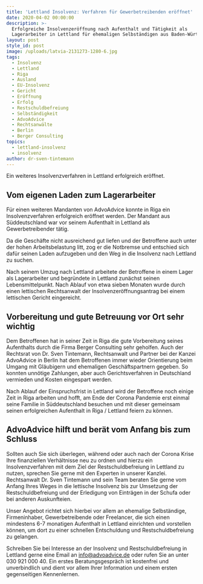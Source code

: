 ```yaml
---
title: 'Lettland Insolvenz: Verfahren für Gewerbetreibenden eröffnet'
date: 2020-04-02 00:00:00
description: >-
  Erfolgreiche Insolvenzeröffnung nach Aufenthalt und Tätigkeit als
  Lagerarbeiter in Lettland für ehemaligen Selbständigen aus Baden-Württemberg.
layout: post
style_id: post
image: /uploads/latvia-2131273-1280-6.jpg
tags:
  - Insolvenz
  - Lettland
  - Riga
  - Ausland
  - EU-Insolvenz
  - Gericht
  - Eröffnung
  - Erfolg
  - Restschuldbefreiung
  - Selbständigkeit
  - AdvoAdvice
  - Rechtsanwälte
  - Berlin
  - Berger Consulting
topics:
  - lettland-insolvenz
  - insolvenz
author: dr-sven-tintemann
---
```


Ein weiteres Insolvenzverfahren in Lettland erfolgreich eröffnet.&nbsp;

## Vom eigenen Laden zum Lagerarbeiter

Für einen weiteren Mandanten von AdvoAdvice konnte in Riga ein Insolvenzverfahren erfolgreich eröffnet werden. Der Mandant aus Süddeutschland war vor seinem Aufenthalt in Lettland als Gewerbetreibender tätig.&nbsp;

Da die Geschäfte nicht ausreichend gut liefen und der Betroffene auch unter der hohen Arbeitsbelastung litt, zog er die Notbremse und entschied sich dafür seinen Laden aufzugeben und den Weg in die Insolvenz nach Lettland zu suchen.&nbsp;

Nach seinem Umzug nach Lettland arbeitete der Betroffene in einem Lager als Lagerarbeiter und begründete in Lettland zunächst seinen Lebensmittelpunkt. Nach Ablauf von etwa sieben Monaten wurde durch einen lettischen Rechtsanwalt der Insolvenzeröffnungsantrag bei einem lettischen Gericht eingereicht.&nbsp;

## Vorbereitung und gute Betreuung vor Ort sehr wichtig

Dem Betroffenen hat in seiner Zeit in Riga die gute Vorbereitung seines Aufenthalts durch die Firma Berger Consulting sehr geholfen. Auch der Rechtsrat von Dr. Sven Tintemann, Rechtsanwalt und Partner bei der Kanzei AdvoAdvice in Berlin hat dem Betroffenen immer wieder Orientierung beim Umgang mit Gläubigern und ehemaligen Geschäftspartnern gegeben. So konnten unnötige Zahlungen, aber auch Gerichtsverfahren in Deutschland vermieden und Kosten eingespart werden.&nbsp;

Nach Ablauf der Einspruchsfrist in Lettland wird der Betroffene noch einige Zeit in Riga arbeiten und hofft, am Ende der Corona Pandemie erst einmal seine Familie in Süddeutschland besuchen und mit dieser gemeinsam seinen erfolgreichen Aufenthalt in Riga / Lettland feiern zu können.&nbsp;

## AdvoAdvice hilft und berät vom Anfang bis zum Schluss

Sollten auch Sie sich überlegen, während oder auch nach der Corona Krise Ihre finanziellen Verhältnisse neu zu ordnen und hierzu ein Insolvenzverfahren mit dem Ziel der Restschuldbefreiung in Lettland zu nutzen, sprechen Sie gerne mit den Experten in unserer Kanzlei. Rechtsanwalt Dr. Sven Tintemann und sein Team beraten Sie gerne vom Anfang Ihres Weges in die lettische Insolvenz bis zur Umsetzung der Restschuldbefreiung und der Erledigung von Einträgen in der Schufa oder bei anderen Auskunfteien.&nbsp;

Unser Angebot richtet sich hierbei vor allem an ehemalige Selbständige, Firmeninhaber, Gewerbetreibende oder Freelancer, die sich einen mindestens 6-7 monatigen Aufenthalt in Lettland einrichten und vorstellen können, um dort zu einer schnellen Entschuldung und Restschuldbefreiung zu gelangen.&nbsp;

Schreiben Sie bei Interesse an der Insolvenz und Restschuldbefreiung in Lettland gerne eine Email an info@advoadvice.de oder rufen Sie an unter 030 921 000 40. Ein erstes Beratungsgespräch ist kostenfrei und unverbindlich und dient vor allem Ihrer Information und einem ersten gegenseitigen Kennenlernen.&nbsp;